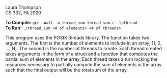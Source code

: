 Laura Thompson  
CS 332, FA 2020

**To Compile:** `gcc -Wall -o thread_sum thread_sum.c -lpthread`  
**To Run:** `./thread_sum <# of elements> <# of threads>`

This program uses the POSIX threads library. The function takes two arguments. The first is the number of elements to include in an array, [1, 2, ..., N]. The second is the number of threads to create. Each thread created takes arguments in the form of a struct and a function that computes the partial sum of elements in the array. Each thread takes a turn locking the resources necessary to partially compute the sum of elements in the array such that the final output will be the total sum of the array.
